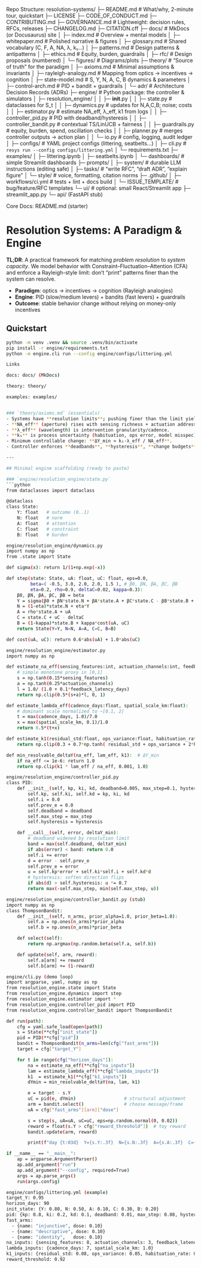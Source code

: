 Repo Structure: 
resolution-systems/
├─ README.md                    # What/why, 2-minute tour, quickstart
├─ LICENSE
├─ CODE_OF_CONDUCT.md
├─ CONTRIBUTING.md
├─ GOVERNANCE.md                # Lightweight: decision rules, RFCs, releases
├─ CHANGELOG.md
├─ CITATION.cff
├─ docs/                        # MkDocs (or Docusaurus) site
│  ├─ index.md                  # Overview + mental models
│  ├─ whitepaper.md             # Polished narrative & figures
│  ├─ glossary.md               # Shared vocabulary (C, F, A, NA, λ, k₁…)
│  ├─ patterns.md               # Design patterns & antipatterns
│  ├─ ethics.md                 # Equity, burden, guardrails
│  ├─ rfc/                      # Design proposals (numbered)
│  └─ figures/                  # Diagrams/plots
├─ theory/                      # “Source of truth” for the paradigm
│  ├─ axioms.md                 # Minimal assumptions & invariants
│  ├─ rayleigh-analogy.md       # Mapping from optics → incentives → cognition
│  ├─ state-model.md            # S, Y, N, A, C, B dynamics & parameters
│  ├─ control-arch.md           # PID + bandit + guardrails
│  └─ adr/                      # Architecture Decision Records (ADRs)
├─ engine/                      # Python package: the controller & simulators
│  ├─ resolution_engine/
│  │  ├─ __init__.py
│  │  ├─ state.py               # dataclasses for S_t
│  │  ├─ dynamics.py            # updates for N,A,C,B; noise; costs
│  │  ├─ estimator.py           # estimate NA_eff, λ_eff, k1 from logs
│  │  ├─ controller_pid.py      # PID with deadband/hysteresis
│  │  ├─ controller_bandit.py   # contextual TS/LinUCB + fairness
│  │  ├─ guardrails.py          # equity, burden, spend, oscillation checks
│  │  ├─ planner.py             # merges controller outputs → action plan
│  │  └─ io.py                  # config, logging, audit ledger
│  ├─ configs/                  # YAML project configs (littering, seatbelts…)
│  ├─ cli.py                    # `resys run --config configs/littering.yml`
│  └─ requirements.txt
├─ examples/
│  ├─ littering.ipynb
│  ├─ seatbelts.ipynb
│  └─ dashboards/               # simple Streamlit dashboards
├─ prompts/
│  ├─ system/                   # durable LLM instructions (editing safe)
│  ├─ tasks/                    # “write RFC”, “draft ADR”, “explain figure”
│  └─ style/                    # voice, formatting, citation norms
├─ .github/
│  ├─ workflows/ci.yml          # tests + lint + docs build
│  └─ ISSUE_TEMPLATE/           # bug/feature/RFC templates
└─ ui/                          # optional: small React/Streamlit app
   ├─ streamlit_app.py
   └─ api/ (FastAPI stub)


Core Docs: 
README.md (starter)
# Resolution Systems: A Paradigm & Engine

**TL;DR**: A practical framework for matching *problem resolution* to *system capacity*.
We model behavior with Constraint–Fluctuation–Attention (CFA) and enforce a Rayleigh-style
limit: don’t “print” patterns finer than the system can resolve.

- **Paradigm**: optics → incentives → cognition (Rayleigh analogies)
- **Engine**: PID (slow/medium levers) + bandits (fast levers) + guardrails
- **Outcome**: stable behavior change without relying on money-only incentives

## Quickstart
```bash
python -m venv .venv && source .venv/bin/activate
pip install -r engine/requirements.txt
python -m engine.cli run --config engine/configs/littering.yml

Links

docs: docs/ (MkDocs)

theory: theory/

examples: examples/


### `theory/axioms.md` (essentials)
- Systems have **resolution limits**; pushing finer than the limit yields blur/oscillation.  
- **NA_eff** (aperture) rises with sensing richness + actuation addressability.  
- **λ_eff** (wavelength) is intervention granularity/cadence.  
- **k₁** is process uncertainty (habituation, ops error, model misspec).  
- Minimum controllable change: **ΔY_min ≈ k₁·λ_eff / NA_eff**.  
- Controller enforces **deadbands**, **hysteresis**, **change budgets**, **guardrails**.

---

## Minimal engine scaffolding (ready to paste)

### `engine/resolution_engine/state.py`
```python
from dataclasses import dataclass

@dataclass
class State:
    Y: float   # outcome (0..1)
    N: float   # norm
    A: float   # attention
    C: float   # constraint
    B: float   # burden

engine/resolution_engine/dynamics.py
import numpy as np
from .state import State

def sigma(x): return 1/(1+np.exp(-x))

def step(state: State, uA: float, uC: float, eps=0.0,
         beta=( -0.5, 3.0, 2.0, 2.0, 1.5 ), # β0, βN, βA, βC, βB
         eta=0.2, rho=0.9, deltaC=0.02, kappa=0.3):
    β0, βN, βA, βC, βB = beta
    Y = sigma(β0 + βN*state.N + βA*state.A + βC*state.C - βB*state.B + eps)
    N = (1-eta)*state.N + eta*Y
    A = rho*state.A + uA
    C = state.C + uC - deltaC
    B = (1-kappa)*state.B + kappa*cost(uA, uC)
    return State(Y=Y, N=N, A=A, C=C, B=B)

def cost(uA, uC): return 0.6*abs(uA) + 1.0*abs(uC)

engine/resolution_engine/estimator.py
import numpy as np

def estimate_na_eff(sensing_features:int, actuation_channels:int, feedback_latency_days:float):
    # simple monotone proxy in [0,1]
    s = np.tanh(0.15*sensing_features)
    a = np.tanh(0.25*actuation_channels)
    l = 1.0/ (1.0 + 0.1*feedback_latency_days)
    return np.clip(0.5*(s+a)*l, 0, 1)

def estimate_lambda_eff(cadence_days:float, spatial_scale_km:float):
    # dominant scale normalized to ~[0.1, 2]
    t = max(cadence_days, 1.0)/7.0
    x = max(spatial_scale_km, 0.1)/1.0
    return 0.5*(t+x)

def estimate_k1(residual_std:float, ops_variance:float, habituation_rate:float):
    return np.clip(0.3 + 0.7*np.tanh( residual_std + ops_variance + 2*habituation_rate ), 0.2, 2.0)

def min_resolvable_deltaY(na_eff, lam_eff, k1):  # ΔY_min
    if na_eff <= 1e-6: return 1.0
    return np.clip(k1 * lam_eff / na_eff, 0.001, 1.0)

engine/resolution_engine/controller_pid.py
class PID:
    def __init__(self, kp, ki, kd, deadband=0.005, max_step=0.1, hysteresis=0.01):
        self.kp, self.ki, self.kd = kp, ki, kd
        self.i = 0.0
        self.prev_e = 0.0
        self.deadband = deadband
        self.max_step = max_step
        self.hysteresis = hysteresis

    def __call__(self, error, deltaY_min):
        # deadband widened by resolution limit
        band = max(self.deadband, deltaY_min)
        if abs(error) < band: return 0.0
        self.i += error
        d = error - self.prev_e
        self.prev_e = error
        u = self.kp*error + self.ki*self.i + self.kd*d
        # hysteresis: soften direction flips
        if abs(d) > self.hysteresis: u *= 0.7
        return max(-self.max_step, min(self.max_step, u))

engine/resolution_engine/controller_bandit.py (stub)
import numpy as np
class ThompsonBandit:
    def __init__(self, n_arms, prior_alpha=1.0, prior_beta=1.0):
        self.a = np.ones(n_arms)*prior_alpha
        self.b = np.ones(n_arms)*prior_beta

    def select(self):
        return np.argmax(np.random.beta(self.a, self.b))

    def update(self, arm, reward):
        self.a[arm] += reward
        self.b[arm] += (1-reward)

engine/cli.py (demo loop)
import argparse, yaml, numpy as np
from resolution_engine.state import State
from resolution_engine.dynamics import step
from resolution_engine.estimator import *
from resolution_engine.controller_pid import PID
from resolution_engine.controller_bandit import ThompsonBandit

def run(path):
    cfg = yaml.safe_load(open(path))
    s = State(**cfg["init_state"])
    pid = PID(**cfg["pid"])
    bandit = ThompsonBandit(n_arms=len(cfg["fast_arms"]))
    target = cfg["target_Y"]

    for t in range(cfg["horizon_days"]):
        na = estimate_na_eff(**cfg["na_inputs"])
        lam = estimate_lambda_eff(**cfg["lambda_inputs"])
        k1  = estimate_k1(**cfg["k1_inputs"])
        dYmin = min_resolvable_deltaY(na, lam, k1)

        e = target - s.Y
        uC = pid(e, dYmin)                  # structural adjustment
        arm = bandit.select()               # choose message/frame
        uA = cfg["fast_arms"][arm]["dose"]

        s = step(s, uA=uA, uC=uC, eps=np.random.normal(0, 0.02))
        reward = float(s.Y > cfg["reward_threshold"])  # toy reward
        bandit.update(arm, reward)

        print(f"day {t:03d}  Y={s.Y:.3f}  N={s.N:.3f}  A={s.A:.3f}  C={s.C:.3f}  ΔYmin={dYmin:.3f}  uC={uC:+.3f}  arm={arm}")

if __name__ == "__main__":
    ap = argparse.ArgumentParser()
    ap.add_argument("run")
    ap.add_argument("--config", required=True)
    args = ap.parse_args()
    run(args.config)

engine/configs/littering.yml (example)
target_Y: 0.95
horizon_days: 90
init_state: {Y: 0.80, N: 0.50, A: 0.10, C: 0.30, B: 0.20}
pid: {kp: 0.8, ki: 0.2, kd: 0.1, deadband: 0.01, max_step: 0.08, hysteresis: 0.02}
fast_arms:
  - {name: "injunctive", dose: 0.10}
  - {name: "descriptive", dose: 0.10}
  - {name: "identity",   dose: 0.10}
na_inputs: {sensing_features: 8, actuation_channels: 3, feedback_latency_days: 3}
lambda_inputs: {cadence_days: 7, spatial_scale_km: 1.0}
k1_inputs: {residual_std: 0.08, ops_variance: 0.05, habituation_rate: 0.04}
reward_threshold: 0.92
